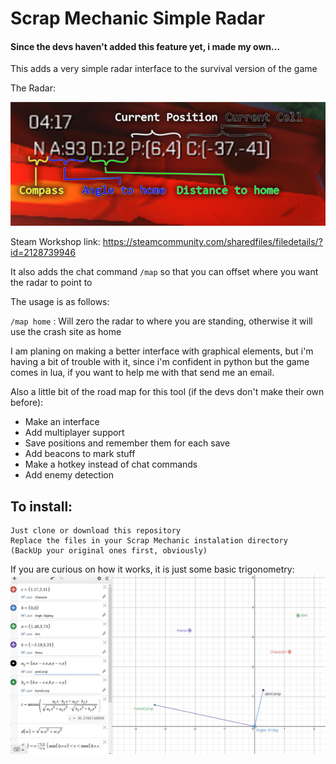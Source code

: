 # Scrap Mechanic Simple Radar
#### Since the devs haven't added this feature yet, i made my own...
This adds a very simple radar interface to the survival version of the game

The Radar:

![Radar interface](/sm_02.jpg)

Steam Workshop link: https://steamcommunity.com/sharedfiles/filedetails/?id=2128739946

It also adds the chat command `/map` so that you can offset where you want the radar to point to

The usage is as follows:

`/map home` : Will zero the radar to where you are standing, otherwise it will use the crash site as home

I am planing on making a better interface with graphical elements, but i'm having a bit of trouble with it, since i'm confident in python but the game comes in lua, if you want to help me with that send me an email.

Also a little bit of the road map for this tool (if the devs don't make their own before):

- Make an interface
- Add multiplayer support
- Save positions and remember them for each save
- Add beacons to mark stuff
- Make a hotkey instead of chat commands
- Add enemy detection

## To install: 
```
Just clone or download this repository
Replace the files in your Scrap Mechanic instalation directory
(BackUp your original ones first, obviously)
```


If you are curious on how it works, it is just some basic trigonometry:
![Math for the radar](/sm_03.png)
